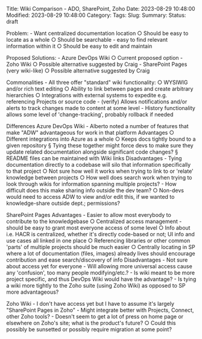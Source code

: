 Title: Wiki Comparison - ADO, SharePoint, Zoho
Date: 2023-08-29 10:48:00
Modified: 2023-08-29 10:48:00
Category: 
Tags: 
Slug: 
Summary: 
Status: draft


Problem:
	- Want centralized documentation location
		○ Should be easy to locate as a whole
		○ Should be searchable - easy to find relevant information within it
		○ Should be easy to edit and maintain

Proposed Solutions:
	- Azure DevOps Wiki
		○ Current proposed option
	- Zoho Wiki
		○ Possible alternative suggested by Craig
	- SharePoint Pages (very wiki-like)
		○ Possible alternative suggested by Craig

Commonalities
	- All three offer "standard" wiki functionality:
		○ WYSIWIG and/or rich text editing
		○ Ability to link between pages and create arbitrary hierarchies
		○ Integrations with external systems to expedite e.g. referencing Projects or source code
	- (verify) Allows notifications and/or alerts to track changes made to content at some level
	- History functionality allows some level of 'change-tracking', probably rollback if needed

Differences
Azure DevOps Wiki
	- Alberto noted a number of features that make "ADW" advantageous for work in that platform
Advantages
		○ Different integrations into Azure as a whole
		○ Keeps docs tightly bound to a given repository
			§ Tying these together might force devs to make sure they update related documentation alongside significant code changes?
			§ README files can be maintained with Wiki links
Disadvantages
	- Tying documentation directly to a codebase will silo that information specifically to that project
		○ Not sure how well it works when trying to link to or 'relate' knowledge between projects
		○ How well does search work when trying to look through wikis for information spanning multiple projects?
	- How difficult does this make sharing info outside the dev team?
		○ Non-devs would need to access ADW to view and/or edit this, if we wanted to knowledge-share outside dept.; permissions?

SharePoint Pages
Advantages
	- Easier to allow most everybody to contribute to the knowledgebase
		○ Centralized access management - should be easy to grant most everyone access of some level
		○ Info about i.e. HACR is centralized, whether it's directly code-based or not; UI info and use cases all linked in one place
		○ Referencing libraries or other common 'parts' of multiple projects should be much easier
		○ Centrally locating in SP where a lot of documentation (files, images) already lives should encourage contribution and ease search/discovery of info
Disadvantages
	- Not sure about access yet for everyone
	- Will allowing more universal access cause any 'confusion', too many people modifying/etc.?
	- Is wiki meant to be more project specific, and thus DevOps Wiki would have the advantage?
	- Is tying a wiki more tightly to the Zoho suite (using Zoho Wiki) as opposed to SP more advantageous?

Zoho Wiki
	- I don't have access yet but I have to assume it's largely "SharePoint Pages in Zoho"
	- Might integrate better with Projects, Connect, other Zoho tools?
	- Doesn't seem to get a lot of press on home page or elsewhere on Zoho's site; what is the product's future?
		○ Could this possibly be sunsetted or possibly require migration at some point?
	
